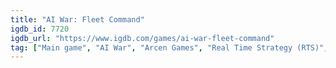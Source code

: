 ```yaml
---
title: "AI War: Fleet Command"
igdb_id: 7720
igdb_url: "https://www.igdb.com/games/ai-war-fleet-command"
tag: ["Main game", "AI War", "Arcen Games", "Real Time Strategy (RTS)", "Simulator", "Strategy", "Indie", "Single player", "Multiplayer", "Co-operative", "Bird view / Isometric", "Science fiction", "Open world", "Warfare", "4X (explore, expand, exploit, and exterminate)"]
---
```

